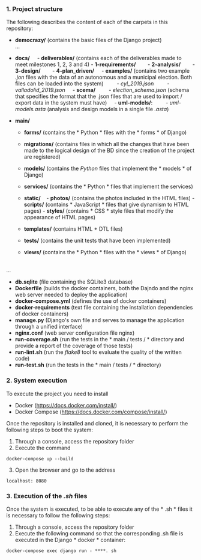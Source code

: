 ### 1. Project structure

The following describes the content of each of the carpets in this repository:

- **democrazy/** (contains the basic files of the Django project)
    <br> ...
    
- **docs/**
    - **deliverables/** (contains each of the deliverables made to meet milestones 1, 2, 3 and 4)
        - **1-requirements/**
        - **2-analysis/**
        - **3-design/**
        - **4-plan_driven/**
    - **examples/** (contains two example *.jon* files with the data of an autonomous and a municipal election. Both files can be loaded into the system)
        - *cyl_2019.json*
        - *valladolid_2019.json*
    - **scema/**
        - *election_schema.json* (schema that specifies the format that the .json files that are used to import / export data in the system must have)
    - **uml-models/**:
        - *uml-models.asta* (analysis and design models in a single file *.asta*)
- **main/**
  - **forms/** (contains the * Python * files with the * forms * of Django)
  
  - **migrations/** (contains files in which all the changes that have been made to the logical design of the BD since the creation of the project are registered)
  - **models/** (contains the *Python* files that implement the * models * of Django)
  - **services/** (contains the * Python * files that implement the services)
  - **static/**
        - **photos/** (contains the photos included in the HTML files)
        - **scripts/** (contains * JavaScript * files that give dynamism to HTML pages)
        - **styles/** (contains * CSS * style files that modify the appearance of HTML pages)
  - **templates/** (contains HTML + DTL files)
  - **tests/** (contains the unit tests that have been implemented)
  - **views/** (contains the * Python * files with the * views * of Django)
  
    <br> ...
- **db.sqlite** (file containing the SQLite3 database)
- **Dockerfile** (builds the docker containers, both the Dajndo and the nginx web server needed to deploy the application)
- **docker-compose.yml** (defines the use of docker containers)
- **docker-requirements** (text file containing the installation dependencies of docker containers)
- **manage.py** (Django's own file and serves to manage the application through a unified interface)
- **nginx.conf** (web server configuration file nginx)
- **run-coverage.sh** (run the tests in the * main / tests / * directory and provide a report of the coverage of those tests)
- **run-lint.sh** (run the *flake8* tool to evaluate the quality of the written code)
- **run-test.sh** (run the tests in the * main / tests / * directory)

### 2. System execution
To execute the project you need to install
- Docker (https://docs.docker.com/install/)
- Docker Compose (https://docs.docker.com/compose/install/)

Once the repository is installed and cloned, it is necessary to perform the following steps to boot the system:

1. Through a console, access the repository folder
2. Execute the command

```
docker-compose up --build
```

3. Open the browser and go to the address
```
localhost: 8080
```

### 3. Execution of the *.sh* files

Once the system is executed, to be able to execute any of the * .sh * files it is necessary to follow the following steps:

1. Through a console, access the repository folder
2. Execute the following command so that the corresponding .sh file is executed in the Django * docker * container:

```
docker-compose exec django run - ****. sh
```

